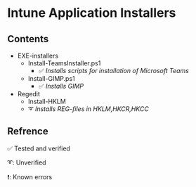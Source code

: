 # Intune Application Installers


Contents
------
* EXE-installers
  * Install-TeamsInstaller.ps1
    * :white_check_mark: *Installs scripts for installation of Microsoft Teams*
  * Install-GIMP.ps1
    * :white_check_mark: *Installs GIMP*
* Regedit
  * Install-HKLM
   * :curly_loop: *Installs REG-files in HKLM,HKCR,HKCC*


Refrence
------
:white_check_mark: Tested and verified

:curly_loop:: Unverified

:heavy_exclamation_mark:: Known errors